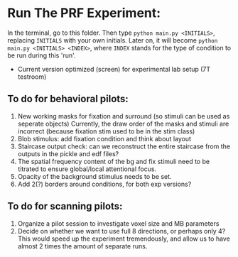 # Run The PRF Experiment:
In the terminal, go to this folder. Then type ```python main.py <INITIALS>```, replacing `INITIALS` with your own initials. Later on, it will become ```python main.py <INITIALS> <INDEX>```, where `INDEX` stands for the type of condition to be run during this 'run'.

* Current version optimized (screen) for experimental lab setup (7T testroom)

## To do for behavioral pilots:

1. New working masks for fixation and surround (so stimuli can be used as seperate objects)
   Currently, the draw order of the masks and stimuli are incorrect (because fixation stim used to be in the stim class)
2. Blob stimulus: add fixation condition and think about layout
3. Staircase output check: can we reconstruct the entire staircase from the outputs in the pickle and edf files?
4. The spatial frequency content of the bg and fix stimuli need to be titrated to ensure global/local attentional focus. 
5. Opacity of the background stimulus needs to be set.
6. Add 2(?) borders around conditions, for both exp versions?


## To do for scanning pilots:

1. Organize a pilot session to investigate voxel size and MB parameters
2. Decide on whether we want to use full 8 directions, or perhaps only 4? This would speed up the experiment tremendously, and allow us to have almost 2 times the amount of separate runs.

